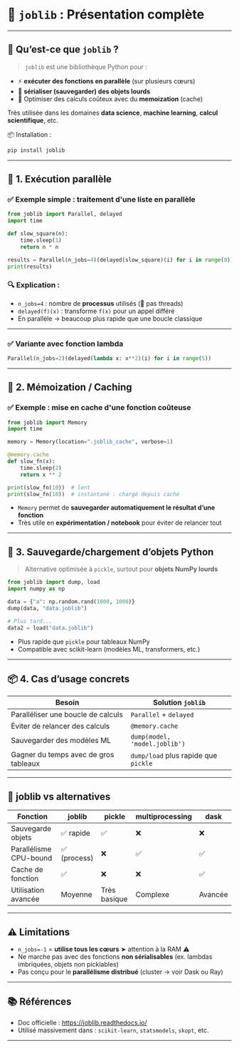 
# 🧠 `joblib` : Présentation complète

---

## 📌 Qu’est-ce que `joblib` ?

> `joblib` est une bibliothèque Python pour :
- ⚡ **exécuter des fonctions en parallèle** (sur plusieurs cœurs)
- 💾 **sérialiser (sauvegarder) des objets lourds**
- 🧠 Optimiser des calculs coûteux avec du **memoization** (cache)

Très utilisée dans les domaines **data science**, **machine learning**, **calcul scientifique**, etc.

📦 Installation :
```bash
pip install joblib
```

---

## 🚀 1. Exécution parallèle

### ✅ Exemple simple : traitement d'une liste en parallèle

```python
from joblib import Parallel, delayed
import time

def slow_square(n):
    time.sleep(1)
    return n * n

results = Parallel(n_jobs=4)(delayed(slow_square)(i) for i in range(8))
print(results)
```

### 🔍 Explication :
- `n_jobs=4` : nombre de **processus** utilisés (🧠 pas threads)
- `delayed(f)(x)` : transforme `f(x)` pour un appel différé
- En parallèle → beaucoup plus rapide que une boucle classique

---

### ✅ Variante avec fonction lambda

```python
Parallel(n_jobs=2)(delayed(lambda x: x**2)(i) for i in range(5))
```

---

## 🧠 2. Mémoization / Caching

### ✅ Exemple : mise en cache d'une fonction coûteuse

```python
from joblib import Memory
import time

memory = Memory(location=".joblib_cache", verbose=1)

@memory.cache
def slow_fn(x):
    time.sleep(2)
    return x ** 2

print(slow_fn(10))  # lent
print(slow_fn(10))  # instantané : chargé depuis cache
```

- `Memory` permet de **sauvegarder automatiquement le résultat d’une fonction**
- Très utile en **expérimentation / notebook** pour éviter de relancer tout

---

## 💾 3. Sauvegarde/chargement d’objets Python

> Alternative optimisée à `pickle`, surtout pour **objets NumPy lourds**

```python
from joblib import dump, load
import numpy as np

data = {"a": np.random.rand(1000, 1000)}
dump(data, "data.joblib")

# Plus tard...
data2 = load("data.joblib")
```

- Plus rapide que `pickle` pour tableaux NumPy
- Compatible avec scikit-learn (modèles ML, transformers, etc.)

---

## 📦 4. Cas d’usage concrets

| Besoin                             | Solution `joblib`                              |
|------------------------------------|-------------------------------------------------|
| Paralléliser une boucle de calculs | `Parallel` + `delayed`                         |
| Éviter de relancer des calculs     | `@memory.cache`                                |
| Sauvegarder des modèles ML         | `dump(model, 'model.joblib')`                 |
| Gagner du temps avec de gros tableaux | `dump/load` plus rapide que `pickle`        |

---

## 🧠 joblib vs alternatives

| Fonction                 | joblib       | pickle     | multiprocessing | dask       |
|--------------------------|--------------|------------|------------------|------------|
| Sauvegarde objets        | ✅ rapide    | ✅          | ❌               | ❌         |
| Parallélisme CPU-bound   | ✅ (process) | ❌          | ✅               | ✅         |
| Cache de fonction        | ✅           | ❌          | ❌               | ✅         |
| Utilisation avancée      | Moyenne      | Très basique | Complexe         | Avancée    |

---

## ⚠️ Limitations

- `n_jobs=-1` = **utilise tous les cœurs** ➤ attention à la RAM ⚠️
- Ne marche pas avec des fonctions **non sérialisables** (ex. lambdas imbriquées, objets non picklables)
- Pas conçu pour le **parallélisme distribué** (cluster → voir Dask ou Ray)

---

## 📚 Références

- Doc officielle : https://joblib.readthedocs.io/
- Utilisé massivement dans : `scikit-learn`, `statsmodels`, `skopt`, etc.

---
